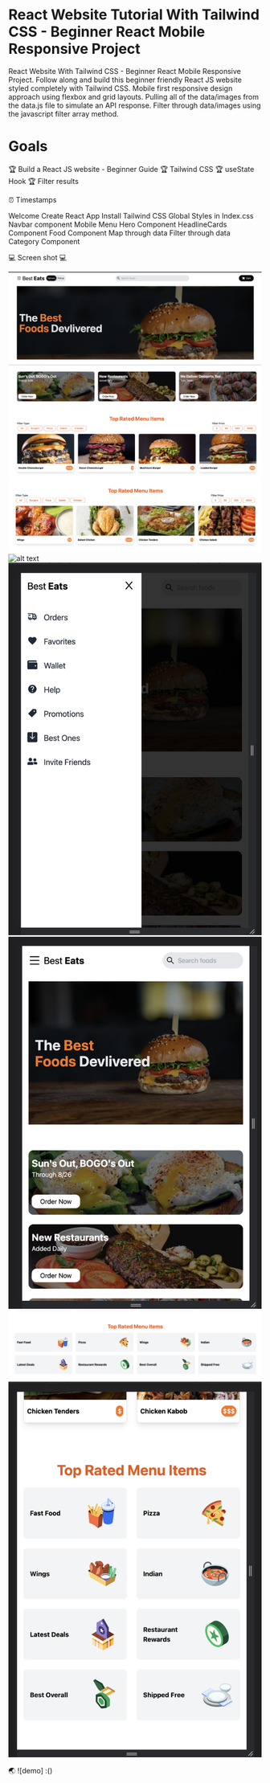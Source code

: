 # React Website Tutorial With Tailwind CSS - Beginner React Mobile Responsive Project


React Website With Tailwind CSS - Beginner React Mobile Responsive Project. 
Follow along and build this beginner friendly React JS website styled completely with Tailwind CSS. 
Mobile first responsive design approach using flexbox and grid layouts. 
Pulling all of the data/images from the data.js file to simulate an API response. 
Filter through data/images using the javascript filter array method.


# Goals

🏆 Build a React JS website - Beginner Guide
🏆 Tailwind CSS
🏆 useState Hook
🏆 Filter results


⏰ Timestamps

 Welcome
 Create React App
 Install Tailwind CSS
 Global Styles in Index.css
 Navbar component
 Mobile Menu
 Hero Component
 HeadlineCards Component
 Food Component
 Map through data
 Filter through data
 Category Component


💻 Screen shot   💻

![alt text](1.png)
![alt text](2.png)
![alt text](3.png)
![alt text](4.png)
![alt text](5.png)
![alt text](6.png)
![alt text](7.png)
![alt text](8.png)

🌏 ![demo] :()